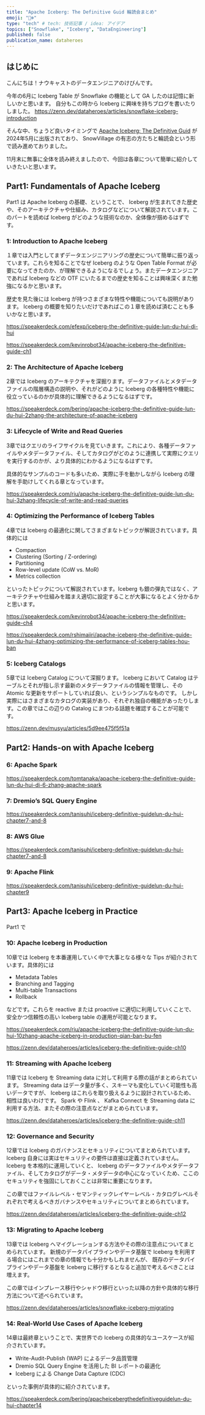 ```yaml
---
title: "Apache Iceberg: The Definitive Guid 輪読会まとめ"
emoji: "🐻‍❄️"
type: "tech" # tech: 技術記事 / idea: アイデア
topics: ["Snowflake", "Iceberg", "DataEngineering"]
published: false
publication_name: dataheroes
---
```


## はじめに

こんにちは！ナウキャストのデータエンジニアのけびんです。

今年の6月に Iceberg Table が Snowflake の機能として GA したのは記憶に新しいかと思います。
自分もこの時から Iceberg に興味を持ちブログを書いたりしました。
https://zenn.dev/dataheroes/articles/snowflake-iceberg-introduction

そんな中、ちょうど良いタイミングで [Apache Iceberg: The Definitive Guid]( https://www.oreilly.com/library/view/apache-iceberg-the/9781098148614/ ) が2024年5月に出版されており、 SnowVillage の有志の方たちと輪読会という形で読み進めておりました。

11月末に無事に全体を読み終えましたので、今回は各章について簡単に紹介していきたいと思います。

## Part1: Fundamentals of Apache Iceberg

Part1 は Apache Iceberg の基礎、ということで、 Iceberg が生まれてきた歴史や、そのアーキテクチャや仕組み、カタログなどについて解説されています。このパートを読めば Iceberg がどのような技術なのか、全体像が掴めるはずです。

### 1: Introduction to Apache Iceberg

１章では入門としてまずデータエンジニアリングの歴史について簡単に振り返っています。これらを知ることでなぜ Iceberg のような Open Table Format が必要になってきたのか、が理解できるようになるでしょう。またデータエンジニアであれば Iceberg などの OTF にいたるまでの歴史を知ることは興味深くまた勉強になるかと思います。

歴史を見た後には Iceberg が持つさまざまな特性や機能についても説明があります。 Iceberg の概要を知りたいだけであればこの１章を読めば済むことも多いかなと思います。


https://speakerdeck.com/efexp/iceberg-the-definitive-guide-lun-du-hui-di-hui

https://speakerdeck.com/kevinrobot34/apache-iceberg-the-definitive-guide-ch1


### 2: The Architecture of Apache Iceberg

2章では Iceberg のアーキテクチャを深掘ります。データファイルとメタデータファイルの階層構造の説明や、それがどのように Iceberg の各種特性や機能に役立っているのかが具体的に理解できるようになるはずです。

https://speakerdeck.com/bering/apache-iceberg-the-definitive-guide-lun-du-hui-2zhang-the-architecture-of-apache-iceberg


### 3: Lifecycle of Write and Read Queries

3章ではクエリのライフサイクルを見ていきます。これにより、各種データファイルやメタデータファイル、そしてカタログがどのように連携して実際にクエリを実行するのかが、より具体的にわかるようになるはずです。

具体的なサンプルのコードも多いため、実際に手を動かしながら Iceberg の理解を手助けしてくれる章となっています。

https://speakerdeck.com/riu/apache-iceberg-the-definitive-guide-lun-du-hui-3zhang-lifecycle-of-write-and-read-queries


### 4: Optimizing the Performance of Iceberg Tables

4章では Iceberg の最適化に関してさまざまなトピックが解説されています。具体的には
* Compaction
* Clustering (Sorting / Z-ordering)
* Partitioning
* Row-level update (CoW vs. MoR)
* Metrics collection

といったトピックについて解説されています。Iceberg も銀の弾丸ではなく、アーキテクチャや仕組みを踏まえ適切に設定することが大事になるとよく分かるかと思います。

https://speakerdeck.com/kevinrobot34/apache-iceberg-the-definitive-guide-ch4

https://speakerdeck.com/rshimajiri/apache-iceberg-the-definitive-guide-lun-du-hui-4zhang-optimizing-the-performance-of-iceberg-tables-hou-ban


### 5: Iceberg Catalogs

5章では Iceberg Catalog について深掘ります。
Iceberg において Catalog はテーブルとそれが指し示す最新のメタデータファイルの情報を管理し、その Atomic な更新をサポートしていれば良い、というシンプルなものです。
しかし実際にはさまざまなカタログの実装があり、それぞれ独自の機能があったりします。この章ではこの辺りの Catalog にまつわる話題を確認することが可能です。

https://zenn.dev/musyu/articles/5d9ee475f5f51a



## Part2: Hands-on with Apache Iceberg

### 6: Apache Spark


https://speakerdeck.com/tomtanaka/apache-iceberg-the-definitive-guide-lun-du-hui-di-6-zhang-apache-spark

### 7: Dremio’s SQL Query Engine

https://speakerdeck.com/tanisuhi/iceberg-definitive-guidelun-du-hui-chapter7-and-8

### 8: AWS Glue

https://speakerdeck.com/tanisuhi/iceberg-definitive-guidelun-du-hui-chapter7-and-8

### 9: Apache Flink

https://speakerdeck.com/tanisuhi/iceberg-definitive-guidelun-du-hui-chapter9




## Part3: Apache Iceberg in Practice

Part1 で

### 10: Apache Iceberg in Production

10章では Iceberg を本番運用していく中で大事となる様々な Tips が紹介されています。具体的には

* Metadata Tables
* Branching and Tagging
* Multi-table Transactions
* Rollback

などです。これらを reactive または proactive に適切に利用していくことで、安全かつ信頼性の高い Iceberg table の運用が可能となります。


https://speakerdeck.com/riu/apache-iceberg-the-definitive-guide-lun-du-hui-10zhang-apache-iceberg-in-production-qian-ban-bu-fen


https://zenn.dev/dataheroes/articles/iceberg-the-definitive-guide-ch10


### 11: Streaming with Apache Iceberg

11章では Iceberg を Streaming data に対して利用する際の話がまとめられています。
Streaming data はデータ量が多く、スキーマも変化していく可能性も高いデータですが、 Iceberg はこれらを取り扱えるように設計されているため、相性は良いわけです。
Spark や Flink 、 Kafka Connect を Streaming data に利用する方法、またその際の注意点などがまとめられています。

https://zenn.dev/dataheroes/articles/iceberg-the-definitive-guide-ch11


### 12: Governance and Security

12章では Iceberg のガバナンスとセキュリティについてまとめられています。
Iceberg 自身には実はセキュリティの要件は直接は定義されていません。 Iceberg を本格的に運用していくと、 Iceberg のデータファイルやメタデータファイル、そしてカタログがデータ・メタデータの中心になっていくため、ここのセキュリティを強固にしておくことは非常に重要になります。

この章ではファイルレベル・セマンティックレイヤーレベル・カタログレベルそれぞれで考えるべきガバナンスやセキュリティについてまとめられています。

https://zenn.dev/dataheroes/articles/iceberg-the-definitive-guide-ch12


### 13: Migrating to Apache Iceberg

13章では Iceberg へマイグレーションする方法やその際の注意点についてまとめられています。
新規のデータパイプラインやデータ基盤で Iceberg を利用する場合にはこれまでの章の情報でも十分かもしれませんが、
既存のデータパイプラインやデータ基盤を Iceberg に移行するとなると追加で考えるべきことは増えます。

この章ではインプレース移行やシャドウ移行といった以降の方針や具体的な移行方法について述べられています。

https://zenn.dev/dataheroes/articles/snowflake-iceberg-migrating


### 14: Real-World Use Cases of Apache Iceberg

14章は最終章ということで、実世界での Iceberg の具体的なユースケースが紹介されています。
* Write-Audit-Publish (WAP) によるデータ品質管理
* Dremio SQL Query Engine を活用した BI レポートの最適化
* Iceberg による Change Data Capture (CDC)

といった事例が具体的に紹介されています。

https://speakerdeck.com/bering/apacheicebergthedefinitiveguidelun-du-hui-chapter14